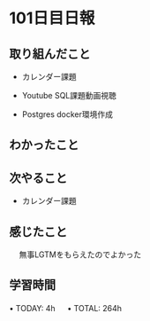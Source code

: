 # 101日目日報

## 取り組んだこと
- カレンダー課題

- Youtube SQL課題動画視聴

- Postgres docker環境作成
  
## わかったこと

## 次やること
- カレンダー課題
  
## 感じたこと
　  無事LGTMをもらえたのでよかった
  
## 学習時間
• TODAY: 4h
　
• TOTAL: 264h
